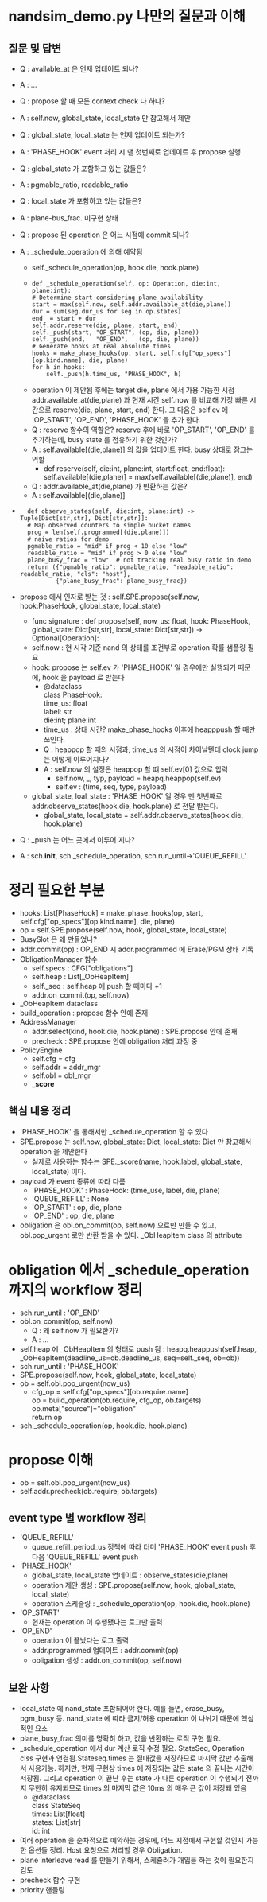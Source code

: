 # nandsim_demo.py 나만의 질문과 이해

## 질문 및 답변
- Q : available_at 은 언제 업데이트 되나?
- A : ...
- Q : propose 할 때 모든 context check 다 하나?
- A : self.now, global_state, local_state 만 참고해서 제안
- Q : global_state, local_state 는 언제 업데이트 되는가?
- A : 'PHASE_HOOK' event 처리 시 맨 첫번째로 업데이트 후 propose 실행
- Q : global_state 가 포함하고 있는 값들은?
- A : pgmable_ratio, readable_ratio
- Q : local_state 가 포함하고 있는 값들은?
- A : plane-bus_frac. 미구현 상태
- Q : propose 된 operation 은 어느 시점에 commit 되나?
- A : _schedule_operation 에 의해 예약됨
  - self._schedule_operation(op, hook.die, hook.plane)
  -     def _schedule_operation(self, op: Operation, die:int, plane:int):
        # Determine start considering plane availability
        start = max(self.now, self.addr.available_at(die,plane))
        dur = sum(seg.dur_us for seg in op.states)
        end  = start + dur
        self.addr.reserve(die, plane, start, end)
        self._push(start, "OP_START", (op, die, plane))
        self._push(end,   "OP_END",   (op, die, plane))
        # Generate hooks at real absolute times
        hooks = make_phase_hooks(op, start, self.cfg["op_specs"][op.kind.name], die, plane)
        for h in hooks:
            self._push(h.time_us, "PHASE_HOOK", h)
  - operation 이 제안됨 후에는 target die, plane 에서 가용 가능한 시점 addr.available_at(die,plane) 과 현재 시간 self.now 를 비교해 가장 빠른 시간으로 reserve(die, plane, start, end) 한다. 그 다음은 self.ev 에 'OP_START', 'OP_END', 'PHASE_HOOK' 을 추가 한다.
  - Q : reserve 함수의 역할은? reserve 후에 바로 'OP_START', 'OP_END' 를 추가하는데, busy state 를 점유하기 위한 것인가?
  - A : self.available[(die,plane)] 의 값을 업데이트 한다. busy 상태로 잠그는 역할
    -  def reserve(self, die:int, plane:int, start:float, end:float):<br>
        self.available[(die,plane)] = max(self.available[(die,plane)], end)
  - Q : addr.available_at(die,plane) 가 반환하는 값은?
  - A : self.available[(die,plane)]


-       def observe_states(self, die:int, plane:int) -> Tuple[Dict[str,str], Dict[str,str]]:
        # Map observed counters to simple bucket names
        prog = len(self.programmed[(die,plane)])
        # naive ratios for demo
        pgmable_ratio = "mid" if prog < 10 else "low"
        readable_ratio = "mid" if prog > 0 else "low"
        plane_busy_frac = "low"  # not tracking real busy ratio in demo
        return ({"pgmable_ratio": pgmable_ratio, "readable_ratio": readable_ratio, "cls": "host"},
                {"plane_busy_frac": plane_busy_frac})
    
- propose 에서 인자로 받는 것 : self.SPE.propose(self.now, hook:PhaseHook, global_state, local_state)
  - func signature : def propose(self, now_us: float, hook: PhaseHook, global_state: Dict[str,str], local_state: Dict[str,str]) -> Optional[Operation]:
  - self.now : 현 시각 기준 nand 의 상태를 조건부로 operation 확률 샘플링 필요
  - hook: propose 는 self.ev 가 'PHASE_HOOK' 일 경우에만 실행되기 때문에, hook 을 payload 로 받는다
    - @dataclass<br>
    class PhaseHook:<br>
    time_us: float<br>
    label: str<br>
    die:int; plane:int<br>
    - time_us : 상대 시간? make_phase_hooks 이후에 heapppush 할 때만 쓰인다.
    - Q : heappop 할 때의 시점과, time_us 의 시점이 차이날텐데 clock jump 는 어떻게 이루어지나?
    - A : self.now 의 설정은 heappop 할 떄 self.ev[0] 값으로 입력
      - self.now, _, typ, payload = heapq.heappop(self.ev)
      - self.ev : (time, seq, type, payload)
  - global_state, loal_state : 'PHASE_HOOK' 일 경우 맨 첫번째로 addr.observe_states(hook.die, hook.plane) 로 전달 받는다.
    - global_state, local_state = self.addr.observe_states(hook.die, hook.plane)
- Q : _push 는 어느 곳에서 이루어 지나?
- A : sch.__init__, sch._schedule_operation, sch.run_until->'QUEUE_REFILL'

# 정리 필요한 부분
- hooks: List[PhaseHook] = make_phase_hooks(op, start, self.cfg["op_specs"][op.kind.name], die, plane)
- op = self.SPE.propose(self.now, hook, global_state, local_state)
- BusySlot 은 왜 만들었나?
- addr.commit(op) : OP_END 시 addr.programmed 에 Erase/PGM 상태 기록
- ObligationManager 함수
  - self.specs : CFG["obligations"]
  - self.heap : List[_ObHeapItem]
  - self._seq : self.heap 에 push 할 때마다 +1
  - addr.on_commit(op, self.now)
- _ObHeapItem dataclass
- build_operation : propose 함수 안에 존재
- AddressManager
  - addr.select(kind, hook.die, hook.plane) : SPE.propose 안에 존재
  - precheck : SPE.propose 안에 obligation 처리 과정 중
- PolicyEngine
  - self.cfg = cfg
  - self.addr = addr_mgr
  - self.obl = obl_mgr
  - **_score**
  
## 핵심 내용 정리
- 'PHASE_HOOK' 을 통해서만 _schedule_operation 할 수 있다
- SPE.propose 는 self.now, global_state: Dict, local_state: Dict 만 참고해서 operation 을 제안한다
  - 실제로 사용하는 함수는 SPE._score(name, hook.label, global_state, local_state) 이다.
- payload 가 event 종류에 따라 다름
  - 'PHASE_HOOK' : PhaseHook: (time_use, label, die, plane)
  - 'QUEUE_REFILL' : None
  - 'OP_START' : op, die, plane
  - 'OP_END' : op, die, plane
- obligation 은 obl.on_commit(op, self.now) 으로만 만들 수 있고, obl.pop_urgent 로만 반환 받을 수 있다. _ObHeapItem class 의 attribute

# obligation 에서 _schedule_operation 까지의 workflow 정리
- sch.run_until : 'OP_END'
- obl.on_commit(op, self.now)
  - Q : 왜 self.now 가 필요한가?
  - A : ...
- self.heap 에 _ObHeapItem 의 형태로 push 됨 : heapq.heappush(self.heap, _ObHeapItem(deadline_us=ob.deadline_us, seq=self._seq, ob=ob))
- sch.run_until : 'PHASE_HOOK'
- SPE.propose(self.now, hook, global_state, local_state)
- ob = self.obl.pop_urgent(now_us)
  - cfg_op = self.cfg["op_specs"][ob.require.name]<br>
    op = build_operation(ob.require, cfg_op, ob.targets)<br>
    op.meta["source"]="obligation"<br>
    return op
- sch._schedule_operation(op, hook.die, hook.plane)

# propose 이해
- ob = self.obl.pop_urgent(now_us)
- self.addr.precheck(ob.require, ob.targets)

## event type 별 workflow 정리
- 'QUEUE_REFILL'
  - queue_refill_period_us 정책에 따라 더미 'PHASE_HOOK' event push 후 다음 'QUEUE_REFILL' event push
- 'PHASE_HOOK'
  - global_state, local_state 업데이트 : observe_states(die,plane)
  - operation 제안 생성 : SPE.propose(self.now, hook, global_state, local_state)
  - operation 스케쥴링 : _schedule_operation(op, hook.die, hook.plane)
- 'OP_START'
  - 현재는 operation 이 수행됐다는 로그만 출력
- 'OP_END'
  - operation 이 끝났다는 로그 출력
  - addr.programmed 업데이트 : addr.commit(op)
  - obligation 생성 : addr.on_commit(op, self.now)

## 보완 사항
- local_state 에 nand_state 포함되어야 한다. 예를 들면, erase_busy, pgm_busy 등. nand_state 에 따라 금지/허용 operation 이 나뉘기 때문에 핵심적인 요소
- plane_busy_frac 의미를 명확히 하고, 값을 반환하는 로직 구현 필요.
- _schedule_operation 에서 dur 계산 로직 수정 필요. StateSeq, Operation clss 구현과 연결됨.Stateseq.times 는 절대값을 저장하므로 마지막 값만 추출해서 사용가능. 하지만, 현재 구현상 times 에 저장되는 값은 state 의 끝나는 시간이 저장됨. 그리고 operation 이 끝난 후는 state 가 다른 operation 이 수행되기 전까지 무한히 유지되므로 times 의 마지막 값은 10ms 의 매우 큰 값이 저장돼 있음 
  - @dataclass<br>
  class StateSeq<br>
  times: List[float]<br>
  states: List[str]<br>
  id: int<br>
- 여러 operation 을 순차적으로 예약하는 경우에, 어느 지점에서 구현할 것인지 가능한 옵션들 정리. Host 요청으로 처리할 경우 Obligation.
- plane interleave read 를 만들기 위해서, 스케쥴러가 개입을 하는 것이 필요한지 검토
- precheck 함수 구현
- priority 핸들링
